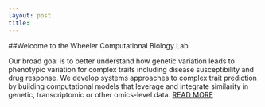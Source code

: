 ```yaml
---
layout: post
title: 
---
```


##Welcome to the Wheeler Computational Biology Lab

Our broad goal is to better understand how genetic variation leads to phenotypic variation for complex traits including disease susceptibility and drug response. 
We develop systems approaches to complex trait prediction by building computational models that leverage and integrate similarity in genetic, transcriptomic or other omics-level data.
<a href="{{ site.baseurl }}/research">READ MORE</a>
